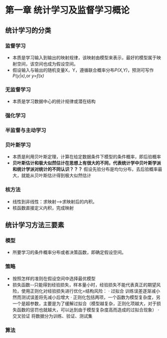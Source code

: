 # 第一章 统计学习及监督学习概论
## 统计学习的分类
### 监督学习
- 本质是学习输入到输出的映射规律，该映射由模型来表示，最好的模型属于映射空间，该空间也成为假设空间。
- 假设输入与输出的随机变量X，Y，遵循联合概率分布*P(X,Y)*，预测可写作*P(y|x)*,or *y=f(x)*
### 无监督学习
- 本质是学习数据中心的统计规律或潜在结构
### 强化学习
### 半监督与主动学习

### 贝叶斯学习
- 本质是利用贝叶斯定理，计算在给定数据条件下模型的条件概率，即后验概率
- **贝叶斯估计和极大似然估计在思想上有很大的不同，代表统计学中贝叶斯学派和统计学派对统计的不同认识？？？** 假设先验分布是均匀分布，去后验概率最大，就能从贝叶斯估计得到极大似然估计

### 核方法
- 线性到非线性：求映射-->求映射后的内积。
- 核函数直接定义内积，完成映射

## 统计学习方法三要素
### 模型
- 所要学习的条件概率分布或者决策函数，即确定假设空间。
### 策略
- 按照怎样的准则在假设空间中选择最优模型
- 损失函数--只能得到经验损失，样本量小时，经验损失不能代表真正的期望风险，使用正则化对经验损失进行优化=结构风险：
    · 过拟合 训练误差逐渐减小然而测试误差将先减小后增大
    · 正则化包括两项，一个函数为模型复杂度，另一个是超参数，主要是为了缓解过拟合（模型越复杂，正则化项越大，对于损失函数的惩罚也就越大，可以达到由于模型复杂度高而造成的过拟合现象）
    · 交叉验证 将数据分为训练、验证、测试集
### 算法
